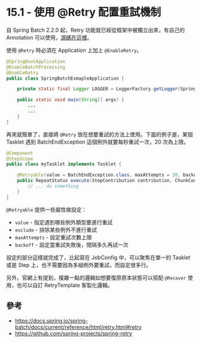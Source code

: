 # 15.1 - 使用 @Retry 配置重試機制
自 Spring Batch 2.2.0 起，Retry 功能就已經從框架中被獨立出來，有自己的 Annotation 可以使用，[源碼在這裡](https://github.com/spring-projects/spring-retry)。

使用 `@Retry` 時必須在 Application 上加上 `@EnableRetry`。
```java
@SpringBootApplication
@EnableBatchProcessing
@EnableRetry
public class SpringBatchExmapleApplication {

    private static final Logger LOGGER = LoggerFactory.getLogger(SpringBatchExmapleApplication.class);

    public static void main(String[] args) {
        ...
        ...
    }
}
```

再來就簡單了，直接將 `@Retry` 放在想要重試的方法上使用。下面的例子是，某個 Tasklet 遇到 BatchEndException 這個例外就要每秒重試一次，20 次為上限。

```java
@Component
@StepScope
public class myTasklet implements Tasklet {

    @Retryable(value = BatchEndException.class, maxAttempts = 20, backoff = @Backoff(delay = 1000))
    public RepeatStatus execute(StepContribution contribution, ChunkContext chunkContext) throws Exception {
        // ... do something
    }
}
```

`@Retryable` 提供一些屬性做設定：
* `value` - 指定遇到哪些例外類型要進行重試
* `exclude` - 排除某些例外不進行重試
* `maxAttempts` - 設定重試次數上限
* `backoff` - 設定當重試失敗後，間隔多久再試一次

設定的部分這樣就完成了，比起寫在 JobConfig 中，可以聚焦在單一的 Tasklet 或是 Step 上，也不需要因為多組例外要重試，而設定很多行。

另外，官網上有提到，複雜一點的邏輯如想要復原原本狀態可以搭配 `@Recover` 使用，也可以自訂 RetryTemplate 客製化邏輯。

## 參考
* https://docs.spring.io/spring-batch/docs/current/reference/html/retry.html#retry
* https://github.com/spring-projects/spring-retry